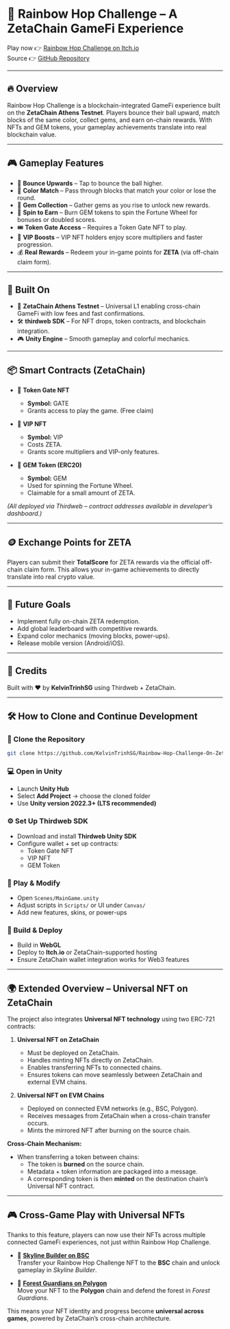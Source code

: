 # 🌈 Rainbow Hop Challenge – A ZetaChain GameFi Experience  

Play now 👉 [Rainbow Hop Challenge on Itch.io](https://thkien85.itch.io/rainbow-hop-challenge-on-zetachain)  
Source 👉 [GitHub Repository](https://github.com/KelvinTrinhSG/Rainbow-Hop-Challenge-On-ZetaChain)  

---

## 🔥 Overview  
Rainbow Hop Challenge is a blockchain-integrated GameFi experience built on the **ZetaChain Athens Testnet**. Players bounce their ball upward, match blocks of the same color, collect gems, and earn on-chain rewards. With NFTs and GEM tokens, your gameplay achievements translate into real blockchain value.  

---

## 🎮 Gameplay Features  
- 🏐 **Bounce Upwards** – Tap to bounce the ball higher.  
- 🎨 **Color Match** – Pass through blocks that match your color or lose the round.  
- 💎 **Gem Collection** – Gather gems as you rise to unlock new rewards.  
- 🔁 **Spin to Earn** – Burn GEM tokens to spin the Fortune Wheel for bonuses or doubled scores.  
- 🎟️ **Token Gate Access** – Requires a Token Gate NFT to play.  
- 👑 **VIP Boosts** – VIP NFT holders enjoy score multipliers and faster progression.  
- 💰 **Real Rewards** – Redeem your in-game points for **ZETA** (via off-chain claim form).  

---

## 🧱 Built On  
- 🔗 **ZetaChain Athens Testnet** – Universal L1 enabling cross-chain GameFi with low fees and fast confirmations.  
- 🛠 **thirdweb SDK** – For NFT drops, token contracts, and blockchain integration.  
- 🎮 **Unity Engine** – Smooth gameplay and colorful mechanics.  

---

## 📦 Smart Contracts (ZetaChain)  
- 🧩 **Token Gate NFT**  
  - **Symbol:** GATE  
  - Grants access to play the game. (Free claim)  

- 👑 **VIP NFT**  
  - **Symbol:** VIP  
  - Costs ZETA.  
  - Grants score multipliers and VIP-only features.  

- 💠 **GEM Token (ERC20)**  
  - **Symbol:** GEM  
  - Used for spinning the Fortune Wheel.  
  - Claimable for a small amount of ZETA.  

*(All deployed via Thirdweb – contract addresses available in developer’s dashboard.)*  

---

## 🪙 Exchange Points for ZETA  
Players can submit their **TotalScore** for ZETA rewards via the official off-chain claim form. This allows your in-game achievements to directly translate into real crypto value.  

---

## 🌱 Future Goals  
- Implement fully on-chain ZETA redemption.  
- Add global leaderboard with competitive rewards.  
- Expand color mechanics (moving blocks, power-ups).  
- Release mobile version (Android/iOS).  

---

## 🙌 Credits  
Built with ❤️ by **KelvinTrinhSG** using Thirdweb + ZetaChain.  

---

## 🛠️ How to Clone and Continue Development  

### 🔄 Clone the Repository  
```bash
git clone https://github.com/KelvinTrinhSG/Rainbow-Hop-Challenge-On-ZetaChain.git
```  

### 💻 Open in Unity  
- Launch **Unity Hub**  
- Select **Add Project** → choose the cloned folder  
- Use **Unity version 2022.3+ (LTS recommended)**  

### ⚙️ Set Up Thirdweb SDK  
- Download and install **Thirdweb Unity SDK**  
- Configure wallet + set up contracts:  
  - Token Gate NFT  
  - VIP NFT  
  - GEM Token  

### 🧪 Play & Modify  
- Open `Scenes/MainGame.unity`  
- Adjust scripts in `Scripts/` or UI under `Canvas/`  
- Add new features, skins, or power-ups  

### 🚀 Build & Deploy  
- Build in **WebGL**  
- Deploy to **Itch.io** or ZetaChain-supported hosting  
- Ensure ZetaChain wallet integration works for Web3 features  

---

## 🌍 Extended Overview – Universal NFT on ZetaChain  

The project also integrates **Universal NFT technology** using two ERC-721 contracts:  

1. **Universal NFT on ZetaChain**  
   - Must be deployed on ZetaChain.  
   - Handles minting NFTs directly on ZetaChain.  
   - Enables transferring NFTs to connected chains.  
   - Ensures tokens can move seamlessly between ZetaChain and external EVM chains.  

2. **Universal NFT on EVM Chains**  
   - Deployed on connected EVM networks (e.g., BSC, Polygon).  
   - Receives messages from ZetaChain when a cross-chain transfer occurs.  
   - Mints the mirrored NFT after burning on the source chain.  

**Cross-Chain Mechanism:**  
- When transferring a token between chains:  
  - The token is **burned** on the source chain.  
  - Metadata + token information are packaged into a message.  
  - A corresponding token is then **minted** on the destination chain’s Universal NFT contract.  

---

## 🎮 Cross-Game Play with Universal NFTs  

Thanks to this feature, players can now use their NFTs across multiple connected GameFi experiences, not just within Rainbow Hop Challenge.  

- 🌆 **[Skyline Builder on BSC](https://thkien85.itch.io/skyline-builder-on-bsc)**  
  Transfer your Rainbow Hop Challenge NFT to the **BSC** chain and unlock gameplay in *Skyline Builder*.  

- 🌲 **[Forest Guardians on Polygon](https://thkien85.itch.io/forest-guardians-on-polygon)**  
  Move your NFT to the **Polygon** chain and defend the forest in *Forest Guardians*.  

This means your NFT identity and progress become **universal across games**, powered by ZetaChain’s cross-chain architecture.  
